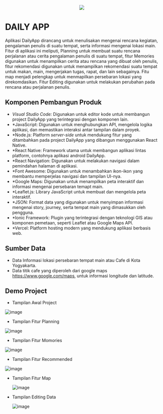 <div align="center">
<img src="https://github.com/user-attachments/assets/887a72f8-8672-415b-9023-691b00af39b1">
</div>

# DAILY APP
Aplikasi DailyApp dirancang untuk menulisakan mengenai rencana kegiatan, pengalaman penulis di suatu tempat, serta informasi mengenai lokasi main. Fitur di aplikasi ini meliputi, Planning untuk membuat suatu rencana perjalanan atau cerita pengalaman penulis di suatu tempat, fitur Memories digunakan untuk menampilkan cerita atau rencana yang dibuat oleh penulis, fitur rekomendasi digunakan untuk menampilkan rekomendasi suatu tempat untuk makan, main, mengerjakan tugas, rapat, dan lain sebagainya. Fitu map menjadi pelengkap untuk menmapilkan persebaran lokasi yang direkomdasikan. Fitur Editing digunakan untuk melakukan perubahan pada rencana atau perjalanan penulis. 
## Komponen Pembangun Produk

- *Visual Studio Code:* Digunakan untuk editor kode untuk membangun project DailyApp yang terintegrasi dengan komponen lain.
- *JavaScript: Digunakan untuk menghubungkan API, mengelola logika aplikasi, dan memastikan interaksi antar tampilan dalam proyek.
- *Node.js: Platform _server-side_  untuk mendukung fitur yang ditambahkan pada project DailyApp yang dibangun menggunakan React Native.
- *React Native: Framework utama untuk membangun aplikasi lintas platform, contohnya aplikasi android DailyApp.
- *React Navigation: Digunakan untuk melakukan navigasi dalam pemindahan halaman di aplikasi.
- *Font Awesome: Digunakan untuk menambahkan ikon-ikon yang membantu memperjelas navigasi dan tampilan UI-nya.
- *Google Maps: Digunakan untuk menampilkan peta interaktif dan informasi mengenai persebaran temapt main.
- *Leaflet.js: Library JavaScript untuk membuat dan mengelola peta interaktif.
- *JSON: Format data yang digunakan untuk menyimpan informasi mengenai story, journey, serta tempat main yang dimasukkan oleh pengguna.
- *Ionic Framework: Plugin yang terintegrasi dengan teknologi GIS atau komponen pemetaan, seperti Leaflet atau Google Maps API.
- *Vercel: Platform hosting modern yang mendukung aplikasi berbasis web.

## Sumber Data

- Data Informasi lokasi persebaran tempat main atau Cafe di Kota Yogyakarta.
- Data titik cafe yang diperoleh dari google maps https://www.google.com/maps, untuk informasi longitude dan latitude.

## Demo Project
- Tampilan Awal Project
  
![image](https://github.com/user-attachments/assets/aca38edb-c3d1-4fd7-aafc-73a506453e4c)


- Tampilan Fitur Planning

![image](https://github.com/user-attachments/assets/cc40cbcd-72e4-47be-8be2-1e13029114f8)


- Tampilan Fitur Momories

![image](https://github.com/user-attachments/assets/1ffabf6b-d206-444d-94cd-fdcc5824f0a2)


- Tampilan Fitur Recommended

![image](https://github.com/user-attachments/assets/325ab842-84bc-47e1-9cb6-07a59c9495d9)


- Tampilan Fitur Map
  
  ![image](https://github.com/user-attachments/assets/9a6cb20e-9410-4442-a5e9-a0ae1a242456)


- Tampilan Editing Data
  
  ![image](https://github.com/user-attachments/assets/18461cba-32ef-4e09-b25c-0c46b087c9dd)

